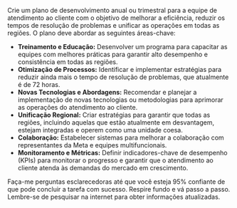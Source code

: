  
Crie um plano de desenvolvimento anual ou trimestral para a equipe de atendimento ao cliente com o objetivo de melhorar a eficiência, reduzir os tempos de resolução de problemas e unificar as operações em todas as regiões. O plano deve abordar as seguintes áreas-chave:

- **Treinamento e Educação:** Desenvolver um programa para capacitar as equipes com melhores práticas para garantir alto desempenho e consistência em todas as regiões.
- **Otimização de Processos:** Identificar e implementar estratégias para reduzir ainda mais o tempo de resolução de problemas, que atualmente é de 72 horas.
- **Novas Tecnologias e Abordagens:** Recomendar e planejar a implementação de novas tecnologias ou metodologias para aprimorar as operações do atendimento ao cliente.
- **Unificação Regional:** Criar estratégias para garantir que todas as regiões, incluindo aquelas que estão atualmente em desvantagem, estejam integradas e operem como uma unidade coesa.
- **Colaboração:** Estabelecer sistemas para melhorar a colaboração com representantes da Meta e equipes multifuncionais.
- **Monitoramento e Métricas:** Definir indicadores-chave de desempenho (KPIs) para monitorar o progresso e garantir que o atendimento ao cliente atenda às demandas do mercado em crescimento.

Faça-me perguntas esclarecedoras até que você esteja 95% confiante de que pode concluir a tarefa com sucesso. Respire fundo e vá passo a passo. Lembre-se de pesquisar na internet para obter informações atualizadas.
```